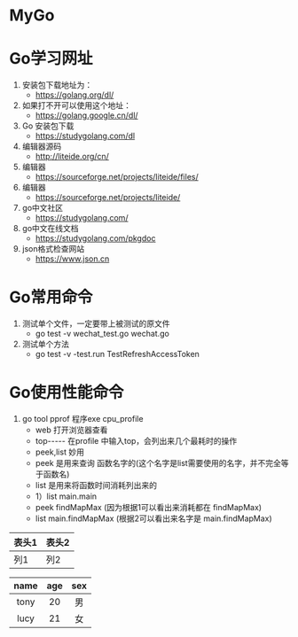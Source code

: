 # MyGo
# Go学习网址
1. 安装包下载地址为：
    * https://golang.org/dl/
2. 如果打不开可以使用这个地址：
    * https://golang.google.cn/dl/
3. Go 安装包下载
    * https://studygolang.com/dl  
4. 编辑器源码
    * http://liteide.org/cn/  
5. 编辑器
    * https://sourceforge.net/projects/liteide/files/
6. 编辑器
    * https://sourceforge.net/projects/liteide/
7. go中文社区
    * https://studygolang.com/
8. go中文在线文档
    * https://studygolang.com/pkgdoc
9. json格式检查网站
    * https://www.json.cn

# Go常用命令
1. 测试单个文件，一定要带上被测试的原文件
    * go test -v  wechat_test.go wechat.go
2. 测试单个方法
    * go test -v -test.run TestRefreshAccessToken

# Go使用性能命令
1. go tool pprof 程序exe cpu_profile
    * web 打开浏览器查看
    * top----- 在profile 中输入top，会列出来几个最耗时的操作
    * peek,list 妙用
    * peek 是用来查询 函数名字的(这个名字是list需要使用的名字，并不完全等于函数名)  
    * list 是用来将函数时间消耗列出来的
    * 1）list main.main  
    * peek findMapMax (因为根据1可以看出来消耗都在 findMapMax)  
    * list main.findMapMax (根据2可以看出来名字是 main.findMapMax)  

|表头1 |表头2
--------|------
列1 |  列2

| name | age | sex |
|:----:|:----:|:----:|
|tony |20|男|
|lucy|21|女|